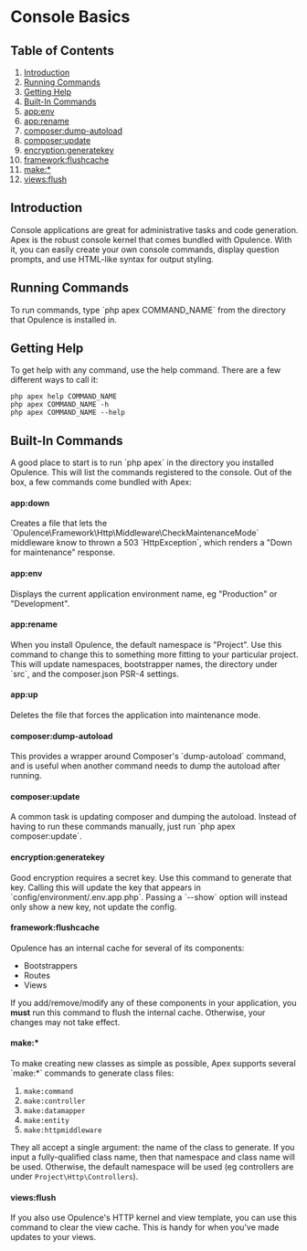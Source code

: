 # Console Basics

## Table of Contents
1. [Introduction](#introduction)
2. [Running Commands](#running-commands)
3. [Getting Help](#getting-help)
4. [Built-In Commands](#built-in-commands)
  1. [app:env](#appenv)
  2. [app:rename](#apprename)
  3. [composer:dump-autoload](#composerdumpautoload)
  4. [composer:update](#composerupdate)
  5. [encryption:generatekey](#encryptiongeneratekey)
  6. [framework:flushcache](#frameworkflushcache)
  7. [make:*](#make)
  8. [views:flush](#viewsflush)
  
<h2 id="introduction">Introduction</h2>
Console applications are great for administrative tasks and code generation.  Apex is the robust console kernel that comes bundled with Opulence.  With it, you can easily create your own console commands, display question prompts, and use HTML-like syntax for output styling.

<h2 id="running-commands">Running Commands</h2>
To run commands, type `php apex COMMAND_NAME` from the directory that Opulence is installed in.

<h2 id="getting-help">Getting Help</h2>
To get help with any command, use the help command.  There are a few different ways to call it:

```
php apex help COMMAND_NAME
php apex COMMAND_NAME -h
php apex COMMAND_NAME --help
```

<h2 id="built-in-commands">Built-In Commands</h2>
A good place to start is to run `php apex` in the directory you installed Opulence.  This will list the commands registered to the console.  Out of the box, a few commands come bundled with Apex:

<h4 id="appdown">app:down</h4>
Creates a file that lets the `Opulence\Framework\Http\Middleware\CheckMaintenanceMode` middleware know to thrown a 503 `HttpException`, which renders a "Down for maintenance" response.

<h4 id="appenv">app:env</h4>
Displays the current application environment name, eg "Production" or "Development".

<h4 id="apprename">app:rename</h4>
When you install Opulence, the default namespace is "Project".  Use this command to change this to something more fitting to your particular project.  This will update namespaces, bootstrapper names, the directory under `src`, and the composer.json PSR-4 settings.

<h4 id="appdown">app:up</h4>
Deletes the file that forces the application into maintenance mode.

<h4 id="composerdumpautoload">composer:dump-autoload</h4>
This provides a wrapper around Composer's `dump-autoload` command, and is useful when another command needs to dump the autoload after running.

<h4 id="composerupdate">composer:update</h4>
A common task is updating composer and dumping the autoload.  Instead of having to run these commands manually, just run `php apex composer:update`.

<h4 id="encryptiongeneratekey">encryption:generatekey</h4>
Good encryption requires a secret key.  Use this command to generate that key.  Calling this will update the key that appears in `config/environment/.env.app.php`.  Passing a `--show` option will instead only show a new key, not update the config. 

<h4 id="frameworkflushcache">framework:flushcache</h4>
Opulence has an internal cache for several of its components:

* Bootstrappers
* Routes
* Views

If you add/remove/modify any of these components in your application, you **must** run this command to flush the internal cache.  Otherwise, your changes may not take effect.

<h4 id="make">make:*</h4>
To make creating new classes as simple as possible, Apex supports several `make:*` commands to generate class files:

1. `make:command`
2. `make:controller`
3. `make:datamapper`
4. `make:entity`
5. `make:httpmiddleware`

They all accept a single argument: the name of the class to generate.  If you input a fully-qualified class name, then that namespace and class name will be used.  Otherwise, the default namespace will be used (eg controllers are under `Project\Http\Controllers`).

<h4 id="viewsflush">views:flush</h4>
If you also use Opulence's HTTP kernel and view template, you can use this command to clear the view cache.  This is handy for when you've made updates to your views.